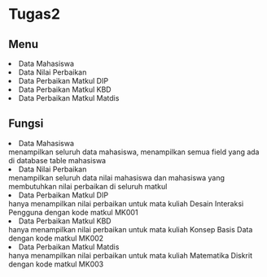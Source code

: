 # Tugas2

<h2>Menu </h2>
<li>Data Mahasiswa</li>
<li>Data Nilai Perbaikan</li>
<li>Data Perbaikan Matkul DIP</li>
<li>Data Perbaikan Matkul KBD</li>
<li>Data Perbaikan Matkul Matdis</li>

<h2>Fungsi</h2>
<li>Data Mahasiswa</li>
menampilkan seluruh data mahasiswa, menampilkan semua field yang ada di database table mahasiswa
<li>Data Nilai Perbaikan</li>
menampilkan seluruh data nilai mahasiswa dan mahasiswa yang membutuhkan nilai perbaikan di seluruh matkul 
<li>Data Perbaikan Matkul DIP</li>
hanya menampilkan nilai perbaikan untuk mata kuliah Desain Interaksi Pengguna dengan kode matkul MK001
<li>Data Perbaikan Matkul KBD</li>
hanya menampilkan nilai perbaikan untuk mata kuliah Konsep Basis Data dengan kode matkul MK002
<li>Data Perbaikan Matkul Matdis</li>
hanya menampilkan nilai perbaikan untuk mata kuliah Matematika Diskrit dengan kode matkul MK003

<h2></h2>

